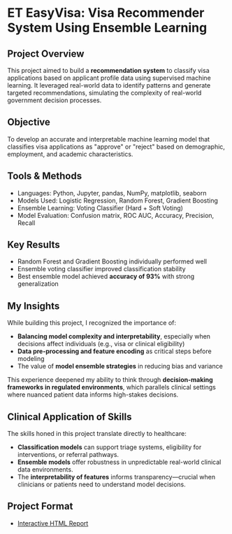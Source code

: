 # ET EasyVisa: Visa Recommender System Using Ensemble Learning

## Project Overview  
This project aimed to build a **recommendation system** to classify visa applications based on applicant profile data using supervised machine learning. It leveraged real-world data to identify patterns and generate targeted recommendations, simulating the complexity of real-world government decision processes.

## Objective  
To develop an accurate and interpretable machine learning model that classifies visa applications as "approve" or "reject" based on demographic, employment, and academic characteristics.

## Tools & Methods  
- Languages: Python, Jupyter, pandas, NumPy, matplotlib, seaborn  
- Models Used: Logistic Regression, Random Forest, Gradient Boosting  
- Ensemble Learning: Voting Classifier (Hard + Soft Voting)  
- Model Evaluation: Confusion matrix, ROC AUC, Accuracy, Precision, Recall  

## Key Results  
- Random Forest and Gradient Boosting individually performed well  
- Ensemble voting classifier improved classification stability  
- Best ensemble model achieved **accuracy of 93%** with strong generalization  

## My Insights  
While building this project, I recognized the importance of:
- **Balancing model complexity and interpretability**, especially when decisions affect individuals (e.g., visa or clinical eligibility)
- **Data pre-processing and feature encoding** as critical steps before modeling
- The value of **model ensemble strategies** in reducing bias and variance

This experience deepened my ability to think through **decision-making frameworks in regulated environments**, which parallels clinical settings where nuanced patient data informs high-stakes decisions.

## Clinical Application of Skills  
The skills honed in this project translate directly to healthcare:
- **Classification models** can support triage systems, eligibility for interventions, or referral pathways.
- **Ensemble models** offer robustness in unpredictable real-world clinical data environments.
- The **interpretability of features** informs transparency—crucial when clinicians or patients need to understand model decisions.

## Project Format  
- [Interactive HTML Report](./DSBA_Project_ET_EasyVisa_Fullcode.html)
